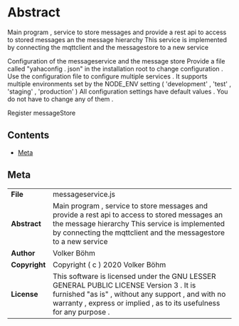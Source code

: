 <!-- This file is generated by jsmddoc version 0.1 -->

# Abstract

Main program , service to store messages and provide a rest api to access to stored messages an the message hierarchy This service is implemented by connecting the mqttclient and the messagestore to a new service

Configuration of the messageservice and the message store Provide a file called "yahaconfig . json" in the installation root to change configuration . Use the configuration file to configure multiple services . It supports multiple environments set by the NODE_ENV setting ( 'development' , 'test' , 'staging' , 'production' ) All configuration settings have default values . You do not have to change any of them .

Register messageStore

## Contents

- [Meta](#Meta)

## Meta

| | |
| --- | --- |
| **File** | messageservice.js |
| **Abstract** | Main program , service to store messages and provide a rest api to access to stored messages an the message hierarchy This service is implemented by connecting the mqttclient and the messagestore to a new service |
| **Author** | Volker Böhm |
| **Copyright** | Copyright ( c ) 2020 Volker Böhm |
| **License** | This software is licensed under the GNU LESSER GENERAL PUBLIC LICENSE Version 3 . It is furnished "as is" , without any support , and with no warranty , express or implied , as to its usefulness for any purpose . |
